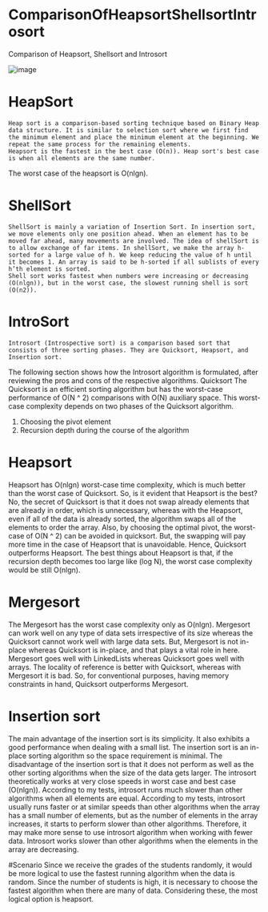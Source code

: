 # ComparisonOfHeapsortShellsortIntrosort
Comparison of Heapsort, Shellsort and Introsort

![image](https://github.com/SelimErenKarar/ComparisonOfHeapsortShellsortIntrosort/assets/121455925/b5a9ebab-bf52-4133-af1c-fb58d4db9512)

# HeapSort
	Heap sort is a comparison-based sorting technique based on Binary Heap data structure. It is similar to selection sort where we first find the minimum element and place the minimum element at the beginning. We repeat the same process for the remaining elements.
	Heapsort is the fastest in the best case (O(n)). Heap sort's best case is when all elements are the same number.
The worst case of the heapsort is O(nlgn).

# ShellSort
	ShellSort is mainly a variation of Insertion Sort. In insertion sort, we move elements only one position ahead. When an element has to be moved far ahead, many movements are involved. The idea of shellSort is to allow exchange of far items. In shellSort, we make the array h-sorted for a large value of h. We keep reducing the value of h until it becomes 1. An array is said to be h-sorted if all sublists of every h’th element is sorted.
	Shell sort works fastest when numbers were increasing or decreasing (O(nlgn)), but in the worst case, the slowest running shell is sort (O(n2)).
	


# IntroSort
	Introsort (Introspective sort) is a comparison based sort that consists of three sorting phases. They are Quicksort, Heapsort, and Insertion sort. 
The following section shows how the Introsort algorithm is formulated, after reviewing the pros and cons of the respective algorithms.
Quicksort 
The Quicksort is an efficient sorting algorithm but has the worst-case performance of O(N ^ 2) comparisons with O(N) auxiliary space. This worst-case complexity depends on two phases of the Quicksort algorithm. 
1. Choosing the pivot element 
2. Recursion depth during the course of the algorithm

# Heapsort 
  Heapsort has O(nlgn) worst-case time complexity, which is much better than the worst case of Quicksort. So, is it evident that Heapsort is the best? No, the secret of Quicksort is that it does not swap already elements that are already in order, which is unnecessary, whereas with the Heapsort, even if all of the data is already sorted, the algorithm swaps all of the elements to order the array. Also, by choosing the optimal pivot, the worst-case of O(N ^ 2) can be avoided in quicksort. But, the swapping will pay more time in the case of Heapsort that is unavoidable. Hence, Quicksort outperforms Heapsort.
The best things about Heapsort is that, if the recursion depth becomes too large like (log N), the worst case complexity would be still O(nlgn).
 
 # Mergesort 
The Mergesort has the worst case complexity only as O(nlgn). Mergesort can work well on any type of data sets irrespective of its size whereas the Quicksort cannot work well with large data sets. But, Mergesort is not in-place whereas Quicksort is in-place, and that plays a vital role in here. Mergesort goes well with LinkedLists whereas Quicksort goes well with arrays. The locality of reference is better with Quicksort, whereas with Mergesort it is bad. So, for conventional purposes, having memory constraints in hand, Quicksort outperforms Mergesort.
 
 # Insertion sort 
The main advantage of the insertion sort is its simplicity. It also exhibits a good performance when dealing with a small list. The insertion sort is an in-place sorting algorithm so the space requirement is minimal. The disadvantage of the insertion sort is that it does not perform as well as the other sorting algorithms when the size of the data gets larger.
The introsort theoretically works at very close speeds in worst case and best case (O(nlgn)).
According to my tests, introsort runs much slower than other algorithms when all elements are equal.
According to my tests, introsort usually runs faster or at similar speeds than other algorithms when the array has a small number of elements, but as the number of elements in the array increases, it starts to perform slower than other algorithms. Therefore, it may make more sense to use introsort algorithm when working with fewer data.
Introsort works slower than other algorithms when the elements in the array are decreasing.

#Scenario
Since we receive the grades of the students randomly, it would be more logical to use the fastest running algorithm when the data is random.
Since the number of students is high, it is necessary to choose the fastest algorithm when there are many of data.
Considering these, the most logical option is heapsort.

